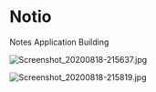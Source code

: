# Notio
Notes Application Building


![Screenshot_20200818-215637.jpg](https://user-images.githubusercontent.com/44846827/92439609-c93a0f00-f1c8-11ea-936f-36c91aa13638.jpg)

![Screenshot_20200818-215819.jpg](https://user-images.githubusercontent.com/44846827/92439592-c2ab9780-f1c8-11ea-9d5d-372738349791.jpg)
